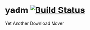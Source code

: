yadm [![Build Status](https://travis-ci.org/edgedalmacio/yadm.svg?branch=master)](https://travis-ci.org/edgedalmacio/yadm)
====

Yet Another Download Mover
